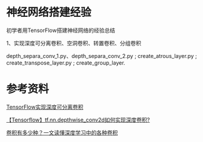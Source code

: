 # 神经网络搭建经验
初学者用TensorFlow搭建神经网络的经验总结

1、实现深度可分离卷积、空洞卷积、转置卷积、分组卷积

depth_separa_conv_1.py、depth_separa_conv_2.py  ; create_atrous_layer.py ; create_transpose_layer.py ; create_group_layer.

# 参考资料
[TensorFlow实现深度可分离卷积](https://blog.csdn.net/MOU_IT/article/details/82713232)

[【Tensorflow】tf.nn.depthwise_conv2d如何实现深度卷积?](https://blog.csdn.net/mao_xiao_feng/article/details/78003476)

[卷积有多少种？一文读懂深度学习中的各种卷积](https://zhuanlan.zhihu.com/p/57575810)
